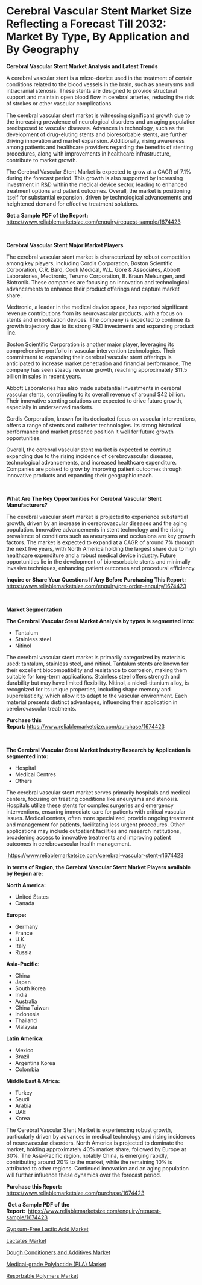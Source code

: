 <p><h1>Cerebral Vascular Stent Market Size Reflecting a Forecast Till 2032: Market By Type, By Application and By Geography</h1></p><p><strong>Cerebral Vascular Stent Market Analysis and Latest Trends</strong></p>
<p><p>A cerebral vascular stent is a micro-device used in the treatment of certain conditions related to the blood vessels in the brain, such as aneurysms and intracranial stenosis. These stents are designed to provide structural support and maintain open blood flow in cerebral arteries, reducing the risk of strokes or other vascular complications. </p><p>The cerebral vascular stent market is witnessing significant growth due to the increasing prevalence of neurological disorders and an aging population predisposed to vascular diseases. Advances in technology, such as the development of drug-eluting stents and bioresorbable stents, are further driving innovation and market expansion. Additionally, rising awareness among patients and healthcare providers regarding the benefits of stenting procedures, along with improvements in healthcare infrastructure, contribute to market growth.</p><p>The Cerebral Vascular Stent Market is expected to grow at a CAGR of 7.1% during the forecast period. This growth is also supported by increasing investment in R&D within the medical device sector, leading to enhanced treatment options and patient outcomes. Overall, the market is positioning itself for substantial expansion, driven by technological advancements and heightened demand for effective treatment solutions.</p></p>
<p><strong>Get a Sample PDF of the Report:&nbsp;</strong> <a href="https://www.reliablemarketsize.com/enquiry/request-sample/1674423?utm_campaign=1991&utm_medium=2&utm_source=Github&utm_content=ia&utm_term=25032025&utm_id=cerebral-vascular-stent">https://www.reliablemarketsize.com/enquiry/request-sample/1674423</a></p>
<p>&nbsp;</p>
<p><strong>Cerebral Vascular Stent Major Market Players</strong></p>
<p><p>The cerebral vascular stent market is characterized by robust competition among key players, including Cordis Corporation, Boston Scientific Corporation, C.R. Bard, Cook Medical, W.L. Gore & Associates, Abbott Laboratories, Medtronic, Terumo Corporation, B. Braun Melsungen, and Biotronik. These companies are focusing on innovation and technological advancements to enhance their product offerings and capture market share.</p><p>Medtronic, a leader in the medical device space, has reported significant revenue contributions from its neurovascular products, with a focus on stents and embolization devices. The company is expected to continue its growth trajectory due to its strong R&D investments and expanding product line.</p><p>Boston Scientific Corporation is another major player, leveraging its comprehensive portfolio in vascular intervention technologies. Their commitment to expanding their cerebral vascular stent offerings is anticipated to increase market penetration and financial performance. The company has seen steady revenue growth, reaching approximately $11.5 billion in sales in recent years.</p><p>Abbott Laboratories has also made substantial investments in cerebral vascular stents, contributing to its overall revenue of around $42 billion. Their innovative stenting solutions are expected to drive future growth, especially in underserved markets.</p><p>Cordis Corporation, known for its dedicated focus on vascular interventions, offers a range of stents and catheter technologies. Its strong historical performance and market presence position it well for future growth opportunities.</p><p>Overall, the cerebral vascular stent market is expected to continue expanding due to the rising incidence of cerebrovascular diseases, technological advancements, and increased healthcare expenditure. Companies are poised to grow by improving patient outcomes through innovative products and expanding their geographic reach.</p></p>
<p>&nbsp;</p>
<p><strong>What Are The Key Opportunities For Cerebral Vascular Stent Manufacturers?</strong></p>
<p><p>The cerebral vascular stent market is projected to experience substantial growth, driven by an increase in cerebrovascular diseases and the aging population. Innovative advancements in stent technology and the rising prevalence of conditions such as aneurysms and occlusions are key growth factors. The market is expected to expand at a CAGR of around 7% through the next five years, with North America holding the largest share due to high healthcare expenditure and a robust medical device industry. Future opportunities lie in the development of bioresorbable stents and minimally invasive techniques, enhancing patient outcomes and procedural efficiency.</p></p>
<p><strong>Inquire or Share Your Questions If Any Before Purchasing This Report:</strong> <a href="https://www.reliablemarketsize.com/enquiry/pre-order-enquiry/1674423?utm_campaign=1991&utm_medium=2&utm_source=Github&utm_content=ia&utm_term=25032025&utm_id=cerebral-vascular-stent">https://www.reliablemarketsize.com/enquiry/pre-order-enquiry/1674423</a></p>
<p>&nbsp;</p>
<p><strong>Market Segmentation</strong></p>
<p><strong>The Cerebral Vascular Stent Market Analysis by types is segmented into:</strong></p>
<p><ul><li>Tantalum</li><li>Stainless steel</li><li>Nitinol</li></ul></p>
<p><p>The cerebral vascular stent market is primarily categorized by materials used: tantalum, stainless steel, and nitinol. Tantalum stents are known for their excellent biocompatibility and resistance to corrosion, making them suitable for long-term applications. Stainless steel offers strength and durability but may have limited flexibility. Nitinol, a nickel-titanium alloy, is recognized for its unique properties, including shape memory and superelasticity, which allow it to adapt to the vascular environment. Each material presents distinct advantages, influencing their application in cerebrovascular treatments.</p></p>
<p><strong>Purchase this Report:&nbsp;</strong><a href="https://www.reliablemarketsize.com/purchase/1674423?utm_campaign=1991&utm_medium=2&utm_source=Github&utm_content=ia&utm_term=25032025&utm_id=cerebral-vascular-stent">https://www.reliablemarketsize.com/purchase/1674423</a></p>
<p>&nbsp;</p>
<p><strong>The Cerebral Vascular Stent Market Industry Research by Application is segmented into:</strong></p>
<p><ul><li>Hospital</li><li>Medical Centres</li><li>Others</li></ul></p>
<p><p>The cerebral vascular stent market serves primarily hospitals and medical centers, focusing on treating conditions like aneurysms and stenosis. Hospitals utilize these stents for complex surgeries and emergency interventions, ensuring immediate care for patients with critical vascular issues. Medical centers, often more specialized, provide ongoing treatment and management for patients, facilitating less urgent procedures. Other applications may include outpatient facilities and research institutions, broadening access to innovative treatments and improving patient outcomes in cerebrovascular health management.</p></p>
<p><a href="https://www.reliablemarketsize.com/cerebral-vascular-stent-r1674423?utm_campaign=1991&utm_medium=2&utm_source=Github&utm_content=ia&utm_term=25032025&utm_id=cerebral-vascular-stent">&nbsp;https://www.reliablemarketsize.com/cerebral-vascular-stent-r1674423</a></p>
<p><strong>In terms of Region, the Cerebral Vascular Stent Market Players available by Region are:</strong></p>
<p>
    <p> <strong> North America: </strong>
        <ul>
            <li>United States</li>
            <li>Canada</li>
        </ul>
        </p> 
    <p> <strong> Europe: </strong>
        <ul>
            <li>Germany</li>
            <li>France</li>
            <li>U.K.</li>
            <li>Italy</li>
            <li>Russia</li>
        </ul>
        </p> 
    <p> <strong> Asia-Pacific: </strong>
        <ul>
            <li>China</li>
            <li>Japan</li>
            <li>South Korea</li>
            <li>India</li>
            <li>Australia</li>
            <li>China Taiwan</li>
            <li>Indonesia</li>
            <li>Thailand</li>
            <li>Malaysia</li>
        </ul>
        </p> 
    <p> <strong> Latin America: </strong>
        <ul>
            <li>Mexico</li>
            <li>Brazil</li>
            <li>Argentina Korea</li>
            <li>Colombia</li>
        </ul>
        </p> 
    <p> <strong> Middle East & Africa: </strong>
        <ul>
            <li>Turkey</li>
            <li>Saudi</li>
            <li>Arabia</li>
            <li>UAE</li>
            <li>Korea</li>
        </ul>
    </p>
    </p>
<p><p>The Cerebral Vascular Stent Market is experiencing robust growth, particularly driven by advances in medical technology and rising incidences of neurovascular disorders. North America is projected to dominate the market, holding approximately 40% market share, followed by Europe at 30%. The Asia-Pacific region, notably China, is emerging rapidly, contributing around 20% to the market, while the remaining 10% is attributed to other regions. Continued innovation and an aging population will further influence these dynamics over the forecast period.</p></p>
<p><strong>Purchase this Report: </strong><a href="https://www.reliablemarketsize.com/purchase/1674423?utm_campaign=1991&utm_medium=2&utm_source=Github&utm_content=ia&utm_term=25032025&utm_id=cerebral-vascular-stent">https://www.reliablemarketsize.com/purchase/1674423</a></p>
<p>&nbsp;<strong>Get a Sample PDF of the Report:&nbsp;&nbsp;</strong><a href="https://www.reliablemarketsize.com/enquiry/request-sample/1674423?utm_campaign=1991&utm_medium=2&utm_source=Github&utm_content=ia&utm_term=25032025&utm_id=cerebral-vascular-stent">https://www.reliablemarketsize.com/enquiry/request-sample/1674423</a></p>
<p><strong></strong></p>
<p><p><a href="https://github.com/alawnhvicay/Market-Research-Report-List-1/blob/main/gypsum-free-lactic-acid-market.md?utm_campaign=1991&utm_medium=2&utm_source=Github&utm_content=ia&utm_term=25032025&utm_id=cerebral-vascular-stent">Gypsum-Free Lactic Acid Market</a></p><p><a href="https://github.com/countpapajwp/Market-Research-Report-List-1/blob/main/lactates-market.md?utm_campaign=1991&utm_medium=2&utm_source=Github&utm_content=ia&utm_term=25032025&utm_id=cerebral-vascular-stent">Lactates Market</a></p><p><a href="https://github.com/haagarocapmj/Market-Research-Report-List-1/blob/main/dough-conditioners-and-additives-market.md?utm_campaign=1991&utm_medium=2&utm_source=Github&utm_content=ia&utm_term=25032025&utm_id=cerebral-vascular-stent">Dough Conditioners and Additives Market</a></p><p><a href="https://github.com/wraggfomath/Market-Research-Report-List-1/blob/main/medical-grade-polylactide-pla-market.md?utm_campaign=1991&utm_medium=2&utm_source=Github&utm_content=ia&utm_term=25032025&utm_id=cerebral-vascular-stent">Medical-grade Polylactide (PLA) Market</a></p><p><a href="https://github.com/gfellcincot4/Market-Research-Report-List-1/blob/main/resorbable-polymers-market.md?utm_campaign=1991&utm_medium=2&utm_source=Github&utm_content=ia&utm_term=25032025&utm_id=cerebral-vascular-stent">Resorbable Polymers Market</a></p></p>